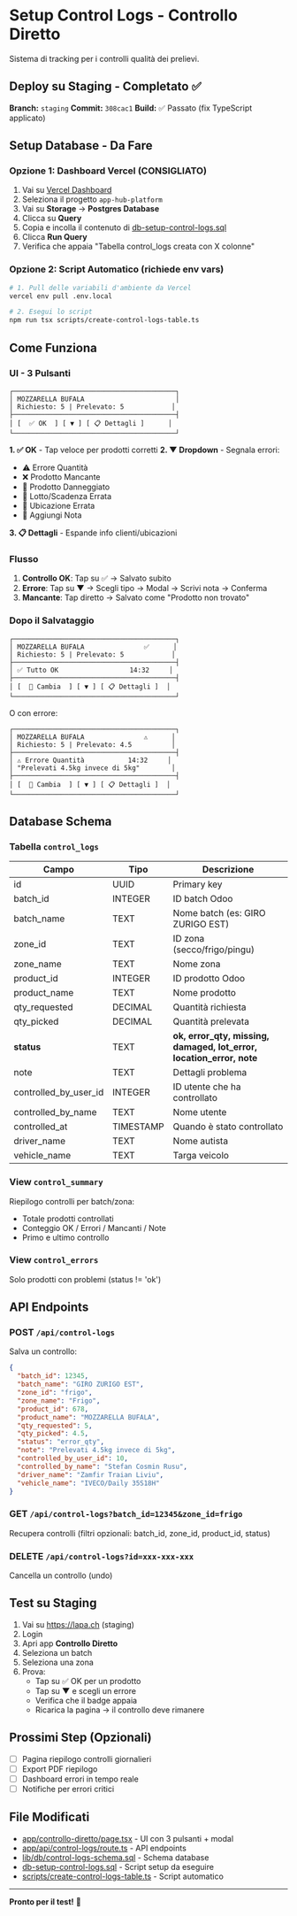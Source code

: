# Setup Control Logs - Controllo Diretto

Sistema di tracking per i controlli qualità dei prelievi.

## Deploy su Staging - Completato ✅

**Branch:** `staging`
**Commit:** `308cac1`
**Build:** ✅ Passato (fix TypeScript applicato)

## Setup Database - Da Fare

### Opzione 1: Dashboard Vercel (CONSIGLIATO)

1. Vai su [Vercel Dashboard](https://vercel.com)
2. Seleziona il progetto `app-hub-platform`
3. Vai su **Storage** → **Postgres Database**
4. Clicca su **Query**
5. Copia e incolla il contenuto di [db-setup-control-logs.sql](./db-setup-control-logs.sql)
6. Clicca **Run Query**
7. Verifica che appaia "Tabella control_logs creata con X colonne"

### Opzione 2: Script Automatico (richiede env vars)

```bash
# 1. Pull delle variabili d'ambiente da Vercel
vercel env pull .env.local

# 2. Esegui lo script
npm run tsx scripts/create-control-logs-table.ts
```

## Come Funziona

### UI - 3 Pulsanti

```
┌─────────────────────────────────────────┐
│ MOZZARELLA BUFALA                       │
│ Richiesto: 5 | Prelevato: 5            │
├─────────────────────────────────────────┤
│ [  ✅ OK  ] [ ▼ ] [ 📋 Dettagli ]      │
└─────────────────────────────────────────┘
```

**1. ✅ OK** - Tap veloce per prodotti corretti
**2. ▼ Dropdown** - Segnala errori:
   - ⚠️ Errore Quantità
   - ❌ Prodotto Mancante
   - 🔧 Prodotto Danneggiato
   - 📅 Lotto/Scadenza Errata
   - 📍 Ubicazione Errata
   - 📝 Aggiungi Nota

**3. 📋 Dettagli** - Espande info clienti/ubicazioni

### Flusso

1. **Controllo OK**: Tap su ✅ → Salvato subito
2. **Errore**: Tap su ▼ → Scegli tipo → Modal → Scrivi nota → Conferma
3. **Mancante**: Tap diretto → Salvato come "Prodotto non trovato"

### Dopo il Salvataggio

```
┌─────────────────────────────────────────┐
│ MOZZARELLA BUFALA               ✅      │
│ Richiesto: 5 | Prelevato: 5            │
├─────────────────────────────────────────┤
│ ✅ Tutto OK                  14:32     │
├─────────────────────────────────────────┤
│ [  🔄 Cambia  ] [ ▼ ] [ 📋 Dettagli ]  │
└─────────────────────────────────────────┘
```

O con errore:

```
┌─────────────────────────────────────────┐
│ MOZZARELLA BUFALA               ⚠️      │
│ Richiesto: 5 | Prelevato: 4.5          │
├─────────────────────────────────────────┤
│ ⚠️ Errore Quantità           14:32     │
│ "Prelevati 4.5kg invece di 5kg"        │
├─────────────────────────────────────────┤
│ [  🔄 Cambia  ] [ ▼ ] [ 📋 Dettagli ]  │
└─────────────────────────────────────────┘
```

## Database Schema

### Tabella `control_logs`

| Campo | Tipo | Descrizione |
|-------|------|-------------|
| id | UUID | Primary key |
| batch_id | INTEGER | ID batch Odoo |
| batch_name | TEXT | Nome batch (es: GIRO ZURIGO EST) |
| zone_id | TEXT | ID zona (secco/frigo/pingu) |
| zone_name | TEXT | Nome zona |
| product_id | INTEGER | ID prodotto Odoo |
| product_name | TEXT | Nome prodotto |
| qty_requested | DECIMAL | Quantità richiesta |
| qty_picked | DECIMAL | Quantità prelevata |
| **status** | TEXT | **ok, error_qty, missing, damaged, lot_error, location_error, note** |
| note | TEXT | Dettagli problema |
| controlled_by_user_id | INTEGER | ID utente che ha controllato |
| controlled_by_name | TEXT | Nome utente |
| controlled_at | TIMESTAMP | Quando è stato controllato |
| driver_name | TEXT | Nome autista |
| vehicle_name | TEXT | Targa veicolo |

### View `control_summary`

Riepilogo controlli per batch/zona:
- Totale prodotti controllati
- Conteggio OK / Errori / Mancanti / Note
- Primo e ultimo controllo

### View `control_errors`

Solo prodotti con problemi (status != 'ok')

## API Endpoints

### POST `/api/control-logs`

Salva un controllo:

```json
{
  "batch_id": 12345,
  "batch_name": "GIRO ZURIGO EST",
  "zone_id": "frigo",
  "zone_name": "Frigo",
  "product_id": 678,
  "product_name": "MOZZARELLA BUFALA",
  "qty_requested": 5,
  "qty_picked": 4.5,
  "status": "error_qty",
  "note": "Prelevati 4.5kg invece di 5kg",
  "controlled_by_user_id": 10,
  "controlled_by_name": "Stefan Cosmin Rusu",
  "driver_name": "Zamfir Traian Liviu",
  "vehicle_name": "IVECO/Daily 35S18H"
}
```

### GET `/api/control-logs?batch_id=12345&zone_id=frigo`

Recupera controlli (filtri opzionali: batch_id, zone_id, product_id, status)

### DELETE `/api/control-logs?id=xxx-xxx-xxx`

Cancella un controllo (undo)

## Test su Staging

1. Vai su https://lapa.ch (staging)
2. Login
3. Apri app **Controllo Diretto**
4. Seleziona un batch
5. Seleziona una zona
6. Prova:
   - Tap su ✅ OK per un prodotto
   - Tap su ▼ e scegli un errore
   - Verifica che il badge appaia
   - Ricarica la pagina → il controllo deve rimanere

## Prossimi Step (Opzionali)

- [ ] Pagina riepilogo controlli giornalieri
- [ ] Export PDF riepilogo
- [ ] Dashboard errori in tempo reale
- [ ] Notifiche per errori critici

## File Modificati

- [app/controllo-diretto/page.tsx](./app/controllo-diretto/page.tsx) - UI con 3 pulsanti + modal
- [app/api/control-logs/route.ts](./app/api/control-logs/route.ts) - API endpoints
- [lib/db/control-logs-schema.sql](./lib/db/control-logs-schema.sql) - Schema database
- [db-setup-control-logs.sql](./db-setup-control-logs.sql) - Script setup da eseguire
- [scripts/create-control-logs-table.ts](./scripts/create-control-logs-table.ts) - Script automatico

---

**Pronto per il test!** 🚀
